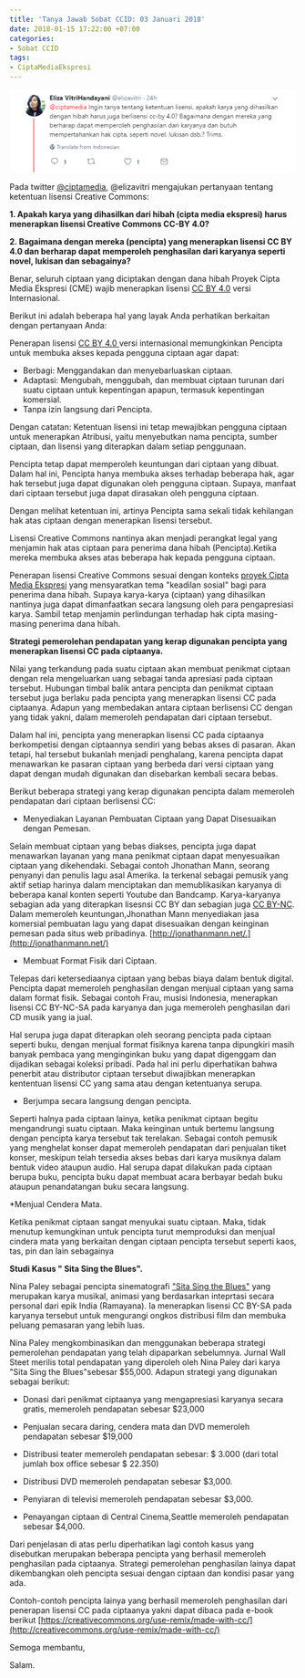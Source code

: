 ```yaml
---
title: 'Tanya Jawab Sobat CCID: 03 Januari 2018'
date: 2018-01-15 17:22:00 +07:00
categories:
- Sobat CCID
tags:
- CiptaMediaEkspresi
---
```


![Soba CCID 1.png](/uploads/Soba%20CCID%201.png)

Pada twitter [@ciptamedia](http:///twitter.com/ciptamedia), @elizavitri  mengajukan 
pertanyaan tentang ketentuan lisensi Creative Commons:

**1. Apakah karya yang dihasilkan dari hibah (cipta media ekspresi) harus menerapkan lisensi Creative Commons CC-BY 4.0?**

**2. Bagaimana dengan mereka (pencipta) yang menerapkan 
lisensi CC BY 4.0 dan berharap dapat memperoleh penghasilan dari karyanya seperti novel, lukisan dan sebagainya?**

Benar, seluruh ciptaan yang diciptakan dengan dana hibah Proyek Cipta Media Ekspresi (CME) wajib menerapkan lisensi [CC BY 4.0](http://creativecommons.org/licenses/by/4.0/deed.id) versi Internasional.

Berikut ini adalah beberapa hal yang layak Anda perhatikan berkaitan dengan pertanyaan Anda:

Penerapan lisensi [CC BY 4.0 ](http://creativecommons.org/licenses/by/4.0/deed.id)versi internasional memungkinkan Pencipta untuk membuka akses kepada pengguna ciptaan agar dapat:

* Berbagi: Menggandakan dan menyebarluaskan ciptaan.
* Adaptasi: Mengubah, menggubah, dan membuat ciptaan turunan dari suatu ciptaan untuk kepentingan apapun, termasuk kepentingan komersial.
* Tanpa izin langsung dari Pencipta.

Dengan catatan:
Ketentuan lisensi ini tetap mewajibkan pengguna ciptaan untuk menerapkan Atribusi, yaitu menyebutkan nama pencipta, sumber ciptaan, dan lisensi yang diterapkan dalam setiap penggunaan.

Pencipta tetap dapat memperoleh keuntungan dari ciptaan yang dibuat. Dalam hal ini, Pencipta hanya membuka akses terhadap beberapa hak, agar hak tersebut juga dapat digunakan oleh pengguna ciptaan. Supaya, manfaat dari ciptaan tersebut juga dapat dirasakan oleh pengguna ciptaan.

Dengan melihat ketentuan ini, artinya Pencipta sama sekali tidak kehilangan hak atas ciptaan dengan menerapkan lisensi tersebut.

Lisensi Creative Commons nantinya akan menjadi perangkat legal yang menjamin hak atas ciptaan para penerima dana hibah (Pencipta).Ketika mereka membuka akses atas beberapa hak kepada pengguna ciptaan.

Penerapan lisensi Creative Commons sesuai dengan konteks [proyek Cipta Media Ekspresi](http://www.ciptamedia.org/) yang mensyaratkan tema "keadilan sosial" bagi para penerima dana hibah. Supaya karya-karya (ciptaan) yang dihasilkan nantinya juga dapat dimanfaatkan secara langsung oleh para pengapresiasi karya. Sambil tetap menjamin perlindungan terhadap hak cipta masing-masing penerima dana hibah.

**Strategi pemerolehan pendapatan yang kerap digunakan pencipta yang menerapkan lisensi CC pada ciptaanya.** 

Nilai yang terkandung pada suatu ciptaan akan membuat penikmat ciptaan dengan rela mengeluarkan uang sebagai tanda apresiasi pada ciptaan tersebut. Hubungan timbal balik antara pencipta dan penikmat ciptaan tersebut juga berlaku pada pencipta yang menerapkan lisensi CC pada ciptaanya. Adapun yang membedakan antara ciptaan berlisensi CC dengan yang tidak yakni, dalam memeroleh pendapatan dari ciptaan tersebut. 

Dalam hal ini, pencipta yang menerapkan lisensi CC pada ciptaanya berkompetisi dengan ciptaannya sendiri yang bebas akses di pasaran. Akan tetapi, hal tersebut bukanlah menjadi penghalang, karena pencipta dapat menawarkan ke pasaran ciptaan yang berbeda dari versi ciptaan yang dapat dengan mudah digunakan dan disebarkan kembali secara bebas.

Berikut beberapa strategi yang kerap digunakan pencipta dalam memeroleh pendapatan dari ciptaan berlisensi CC:

* Menyediakan Layanan Pembuatan Ciptaan yang Dapat Disesuaikan dengan Pemesan.

Selain membuat ciptaan yang bebas diakses, pencipta juga dapat menawarkan layanan yang mana penikmat ciptaan dapat menyesuaikan ciptaan yang dikehendaki. Sebagai contoh Jhonathan Mann, seorang penyanyi dan penulis lagu asal Amerika. Ia terkenal sebagai pemusik yang aktif setiap harinya dalam menciptakan dan memublikasikan karyanya di beberapa kanal konten seperti Youtube dan Bandcamp. Karya-karyanya sebagian ada yang diterapkan lisesnsi CC BY dan sebagian juga [CC BY-NC](http://creativecommons.org/licenses/by-nc/4.0/deed.id). Dalam memeroleh keuntungan,Jhonathan Mann menyediakan jasa komersial pembuatan lagu yang dapat disesuaikan dengan keinginan pemesan pada situs web pribadinya. [http://jonathanmann.net/.](http://jonathanmann.net/)


* Membuat Format Fisik dari Ciptaan.

Telepas dari ketersediaanya ciptaan yang bebas biaya dalam bentuk digital. Pencipta dapat memeroleh penghasilan dengan menjual ciptaan yang sama dalam format fisik. Sebagai contoh Frau, musisi Indonesia, menerapkan lisensi CC BY-NC-SA pada karyanya dan juga memeroleh penghasilan dari CD musik yang ia jual. 

Hal serupa juga dapat diterapkan oleh seorang pencipta pada ciptaan seperti buku, dengan menjual format fisiknya karena tanpa dipungkiri masih banyak pembaca yang menginginkan buku yang dapat digenggam dan dijadikan sebagai koleksi pribadi. Pada hal ini perlu diperhatikan bahwa penerbit atau distributor ciptaan tersebut diwajibkan menerapkan kententuan lisensi CC yang sama atau dengan ketentuanya serupa.

* Berjumpa secara langsung dengan pencipta.

Seperti halnya pada ciptaan lainya, ketika penikmat ciptaan begitu mengandrungi suatu ciptaan. Maka keinginan untuk bertemu langsung dengan pencipta karya tersebut tak terelakan. Sebagai contoh pemusik yang menghelat konser dapat memeroleh pendapatan dari penjualan tiket konser, meskipun telah tersedia akses bebas dari karya musiknya dalam bentuk video ataupun audio. Hal serupa dapat dilakukan pada ciptaan berupa buku, pencipta buku dapat membuat acara berbayar bedah buku ataupun penandatangan buku secara langsung. 

*Menjual Cendera Mata.

Ketika penikmat ciptaan sangat menyukai suatu ciptaan. Maka, tidak menutup kemungkinan untuk pencipta turut memproduksi dan menjual cindera mata yang berkaitan dengan ciptaan pencipta tersebut seperti kaos, tas, pin dan lain sebagainya


**Studi Kasus " Sita Sing the Blues".**

Nina Paley sebagai pencipta sinematografi ["Sita Sing the Blues"](http://wiki.creativecommons.org/wiki/Case_Studies/Sita_Sings_The_Blues) yang merupakan karya musikal, animasi yang berdasarkan inteprtasi secara personal dari epik India (Ramayana). Ia menerapkan lisensi CC BY-SA pada karyanya tersebut untuk mengurangi ongkos distribusi film dan membuka peluang pemasaran yang lebih luas.

Nina Paley mengkombinasikan dan menggunakan beberapa strategi pemerolehan pendapatan yang telah dipaparkan sebelumnya. Jurnal Wall Steet merilis total pendapatan yang diperoleh oleh Nina Paley dari karya "Sita Sing the Blues"sebesar $55,000. Adapun strategi yang digunakan sebagai berikut:

* Donasi dari penikmat ciptaanya yang mengapresiasi karyanya secara gratis, memeroleh pendapatan sebesar $23,000

* Penjualan secara daring, cendera mata dan DVD memeroleh pendapatan sebesar $19,000

* Distribusi teater memeroleh pendapatan sebesar: $ 3.000 (dari total jumlah box office sebesar $ 22.350)

* Distribusi DVD memeroleh pendapatan sebesar $3,000.

* Penyiaran di televisi memeroleh pendapatan sebesar $3,000.

* Penayangan ciptaan di Central Cinema,Seattle memeroleh pendapatan sebesar $4,000.


Dari penjelasan di atas perlu diperhatikan lagi contoh kasus yang disebutkan merupakan beberapa pencipta yang berhasil memeroleh penghasilan pada ciptaanya. Strategi pemerolehan penghasilan lainya dapat dikembangkan oleh pencipta sesuai dengan ciptaan dan kondisi pasar yang ada.  


Contoh-contoh pencipta lainya yang berhasil memeroleh penghasilan dari penerapan lisensi CC pada ciptaanya yakni dapat dibaca pada e-book berikut [https://creativecommons.org/use-remix/made-with-cc/](http://creativecommons.org/use-remix/made-with-cc/)


Semoga membantu,

Salam.

